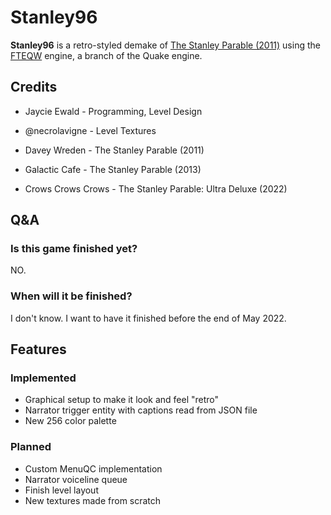 # Stanley96
 
**Stanley96** is a retro-styled demake of [The Stanley Parable (2011)](https://www.moddb.com/mods/the-stanley-parable) using the [FTEQW](https://fte.triptohell.info/) engine, a branch of the Quake engine.

## Credits

- Jaycie Ewald - Programming, Level Design
- @necrolavigne - Level Textures


- Davey Wreden - The Stanley Parable (2011)
- Galactic Cafe - The Stanley Parable (2013)
- Crows Crows Crows - The Stanley Parable: Ultra Deluxe (2022)

## Q&A

### Is this game finished yet?

NO.

### When will it be finished?

I don't know. I want to have it finished before the end of May 2022.

## Features

### Implemented

- Graphical setup to make it look and feel "retro"
- Narrator trigger entity with captions read from JSON file
- New 256 color palette

### Planned

- Custom MenuQC implementation
- Narrator voiceline queue
- Finish level layout
- New textures made from scratch